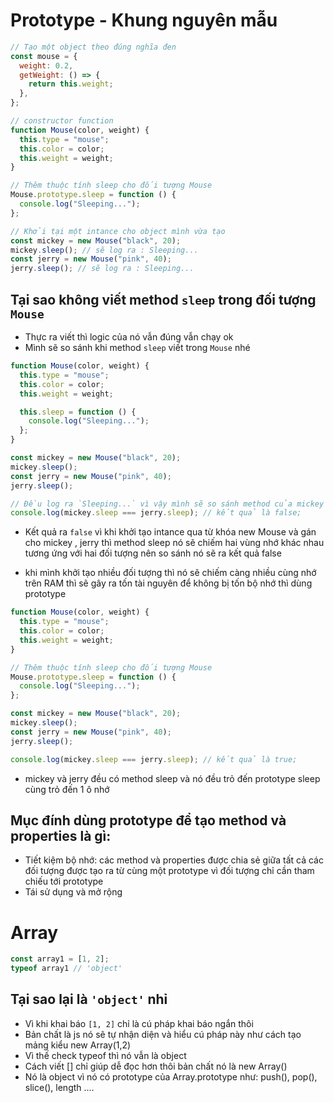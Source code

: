 # Prototype - Khung nguyên mẫu

```js
// Tạo một object theo đúng nghĩa đen
const mouse = {
  weight: 0.2,
  getWeight: () => {
    return this.weight;
  },
};

// constructor function
function Mouse(color, weight) {
  this.type = "mouse";
  this.color = color;
  this.weight = weight;
}

// Thêm thuộc tính sleep cho đối tượng Mouse
Mouse.prototype.sleep = function () {
  console.log("Sleeping...");
};

// Khởi tại một intance cho object mình vừa tạo
const mickey = new Mouse("black", 20);
mickey.sleep(); // sẽ log ra : Sleeping...
const jerry = new Mouse("pink", 40);
jerry.sleep(); // sẽ log ra : Sleeping...
```

## Tại sao không viết method `sleep` trong đối tượng `Mouse`

- Thực ra viết thì logic của nó vẫn đúng vẫn chạy ok
- Mình sẽ so sánh khi method `sleep` viết trong `Mouse` nhé

```js
function Mouse(color, weight) {
  this.type = "mouse";
  this.color = color;
  this.weight = weight;

  this.sleep = function () {
    console.log("Sleeping...");
  };
}

const mickey = new Mouse("black", 20);
mickey.sleep();
const jerry = new Mouse("pink", 40);
jerry.sleep();

// Đều log ra `Sleeping...` vì vậy mình sẽ so sánh method của mickey và jerry có giống nhau không nhé
console.log(mickey.sleep === jerry.sleep); // kết quả là false;
```
- Kết quả ra `false` vì khi khởi tạo intance qua từ khóa new Mouse và gán cho mickey , jerry thì method sleep nó sẽ chiếm hai vùng nhớ khác nhau tương ứng với hai đối tượng nên so sánh nó sẽ ra kết quả false

- khi mình khởi tạo nhiều đối tượng thì nó sẽ chiếm càng nhiều cùng nhớ trên RAM thì sẽ gây ra tốn tài nguyên để không bị tốn bộ nhớ thì dùng prototype

```js
function Mouse(color, weight) {
  this.type = "mouse";
  this.color = color;
  this.weight = weight;
}

// Thêm thuộc tính sleep cho đối tượng Mouse
Mouse.prototype.sleep = function () {
  console.log("Sleeping...");
};

const mickey = new Mouse("black", 20);
mickey.sleep();
const jerry = new Mouse("pink", 40);
jerry.sleep();

console.log(mickey.sleep === jerry.sleep); // kết quả là true;
```

- mickey và jerry đều có method sleep và nó đều trỏ đến prototype sleep cùng trỏ đến 1 ô nhớ

## Mục đính dùng prototype để tạo method và properties là gì:
- Tiết kiệm bộ nhớ: các method và properties được chia sẻ giữa tất cả các đối tượng được tạo ra từ cùng một prototype vì đối tượng chỉ cần tham chiếu tới prototype
- Tái sử dụng và mở rộng


# Array

```js
const array1 = [1, 2];
typeof array1 // 'object'
```

## Tại sao lại là `'object'` nhỉ
- Vì khi khai báo `[1, 2]` chỉ là cú pháp khai báo ngắn thôi
- Bản chất là js nó sẽ tự nhận diện và hiểu cú pháp này như cách tạo mảng kiểu new Array(1,2)
- Vì thế check typeof thì nó vẫn là object
- Cách viết [] chỉ giúp dễ đọc hơn thôi bản chất nó là new Array()
- Nó là object vì nó có prototype của Array.prototype như: push(), pop(), slice(), length ....




